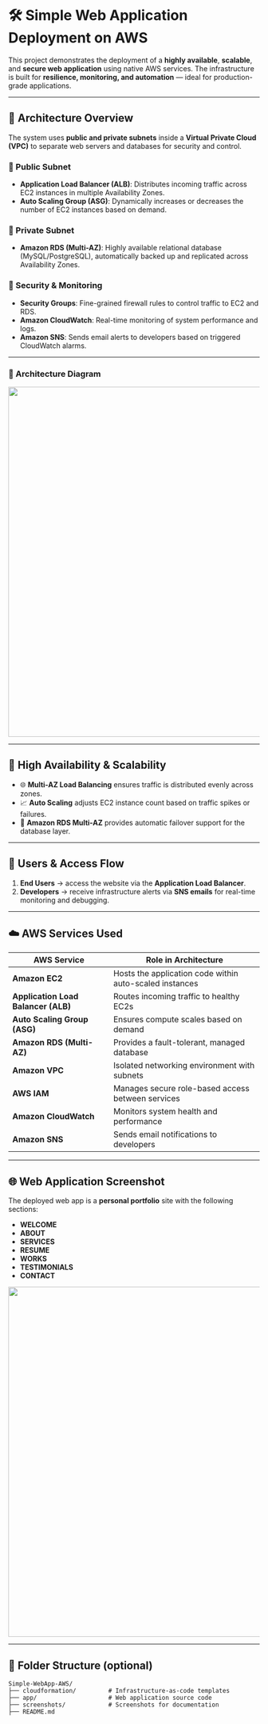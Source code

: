 # 🛠️ Simple Web Application Deployment on AWS

This project demonstrates the deployment of a **highly available**, **scalable**, and **secure web application** using native AWS services. The infrastructure is built for **resilience, monitoring, and automation** — ideal for production-grade applications.

---

## 🧱 Architecture Overview

The system uses **public and private subnets** inside a **Virtual Private Cloud (VPC)** to separate web servers and databases for security and control.

### 🔹 Public Subnet
- **Application Load Balancer (ALB)**: Distributes incoming traffic across EC2 instances in multiple Availability Zones.
- **Auto Scaling Group (ASG)**: Dynamically increases or decreases the number of EC2 instances based on demand.

### 🔹 Private Subnet
- **Amazon RDS (Multi-AZ)**: Highly available relational database (MySQL/PostgreSQL), automatically backed up and replicated across Availability Zones.

### 🔹 Security & Monitoring
- **Security Groups**: Fine-grained firewall rules to control traffic to EC2 and RDS.
- **Amazon CloudWatch**: Real-time monitoring of system performance and logs.
- **Amazon SNS**: Sends email alerts to developers based on triggered CloudWatch alarms.

---

### 📐 Architecture Diagram

<p align="center">
  <img src="https://github.com/user-attachments/assets/0e4ec2e0-05ec-47d0-9e37-f664896a8bb1" width="700">
</p>

---

## 🔁 High Availability & Scalability

- 🌐 **Multi-AZ Load Balancing** ensures traffic is distributed evenly across zones.
- 📈 **Auto Scaling** adjusts EC2 instance count based on traffic spikes or failures.
- 🧮 **Amazon RDS Multi-AZ** provides automatic failover support for the database layer.

---

## 👥 Users & Access Flow

1. **End Users** → access the website via the **Application Load Balancer**.
2. **Developers** → receive infrastructure alerts via **SNS emails** for real-time monitoring and debugging.

---

## ☁️ AWS Services Used

| AWS Service         | Role in Architecture |
|---------------------|----------------------|
| **Amazon EC2**      | Hosts the application code within auto-scaled instances |
| **Application Load Balancer (ALB)** | Routes incoming traffic to healthy EC2s |
| **Auto Scaling Group (ASG)** | Ensures compute scales based on demand |
| **Amazon RDS (Multi-AZ)** | Provides a fault-tolerant, managed database |
| **Amazon VPC**      | Isolated networking environment with subnets |
| **AWS IAM**         | Manages secure role-based access between services |
| **Amazon CloudWatch** | Monitors system health and performance |
| **Amazon SNS**      | Sends email notifications to developers |

---

## 🌐 Web Application Screenshot

The deployed web app is a **personal portfolio** site with the following sections:

- **WELCOME**
- **ABOUT**
- **SERVICES**
- **RESUME**
- **WORKS**
- **TESTIMONIALS**
- **CONTACT**

<p align="center">
  <img src="https://github.com/user-attachments/assets/7cdc4490-0039-42d6-8e60-6fc67258799e" width="700">
</p>

---

## 🧩 Folder Structure (optional)

```plaintext
Simple-WebApp-AWS/
├── cloudformation/         # Infrastructure-as-code templates
├── app/                    # Web application source code
├── screenshots/            # Screenshots for documentation
├── README.md
